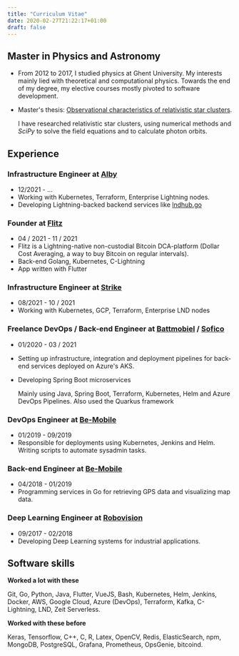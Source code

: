 ```yaml
---
title: "Curriculum Vitae"
date: 2020-02-27T21:22:17+01:00
draft: false
---
```

## Master in Physics and Astronomy
- From 2012 to 2017, I studied physics at Ghent University. My interests mainly lied with theoretical and computational physics.
Towards the end of my degree, my elective courses mostly pivoted to software development.


- Master's thesis: [Observational characteristics of relativistic star clusters](https://lib.ugent.be/fulltxt/RUG01/002/349/830/RUG01-002349830_2017_0001_AC.pdf).

    I have researched relativistic star clusters, using numerical methods and *SciPy* to solve the field equations and to calculate photon orbits.

## Experience
### Infrastructure Engineer at [Alby](https://getalby.com)
- 12/2021 - ...
- Working with Kubernetes, Terraform, Enterprise Lightning nodes.
- Developing Lightning-backed backend services like [lndhub.go](https://github.com/getalby/lndhub.go)
### Founder at [Flitz](https://flitz.be)
- 04 / 2021 - 11 / 2021
- Flitz is a Lightning-native non-custodial Bitcoin DCA-platform (Dollar Cost Averaging, a way to buy Bitcoin on regular intervals).
- Back-end Golang, Kubernetes, C-Lightning
- App written with Flutter

### Infrastructure Engineer at [Strike](https://strike.me)
- 08/2021 - 10 / 2021
- Working with Kubernetes, GCP, Terraform, Enterprise LND nodes


### Freelance DevOps / Back-end Engineer at [Battmobiel](https://battmobiel.be) / [Sofico](https://sofico.be)
- 01/2020 - 03 / 2021
- Setting up infrastructure, integration and deployment pipelines for back-end services deployed on Azure's AKS.
- Developing Spring Boot microservices

  Mainly using Java, Spring Boot, Terraform, Kubernetes, Helm and Azure DevOps Pipelines.
  Also used the Quarkus framework

### DevOps Engineer at [Be-Mobile](https://be-mobile.com)
- 01/2019 - 09/2019
- Responsible for deployments using Kubernetes, Jenkins and Helm. Writing scripts to automate sysadmin tasks.

### Back-end Engineer at [Be-Mobile](https://be-mobile.com)
- 04/2018 - 01/2019
- Programming services in Go for retrieving GPS data and visualizing map data.

### Deep Learning Engineer at [Robovision](https://robovision.ai)
- 09/2017 - 02/2018
- Developing Deep Learning systems for industrial applications.

## Software skills
**Worked a lot with these**

   Git, Go, Python, Java, Flutter, VueJS, Bash, Kubernetes, Helm, Jenkins, Docker, AWS, Google Cloud, Azure (DevOps), Terraform, Kafka, C-Lightning, LND, Zeit Serverless.

**Worked with these before**

  Keras, Tensorflow, C++, C, R, Latex, OpenCV, Redis, ElasticSearch, npm, MongoDB, PostgreSQL, Grafana, Prometheus, OpsGenie, bitcoind.

